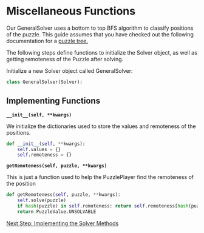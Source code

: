 # Miscellaneous Functions
Our GeneralSolver uses a bottom to top BFS algorithm to classify positions of the puzzle. This guide assumes that you have checked out the following documentation for a [puzzle tree.](https://nyc.cs.berkeley.edu/wiki/Puzzle_tree)

The following steps define functions to initialize the Solver object, as well as getting remoteness of the Puzzle after solving.

Initialize a new Solver object called GeneralSolver:
```python
class GeneralSolver(Solver):
```

## Implementing Functions

**```__init__(self, **kwargs)```**

We initialize the dictionaries used to store the values and remoteness of the positions.

```python
def __init__(self, **kwargs):
    self.values = {}
    self.remoteness = {}
```

**```getRemoteness(self, puzzle, **kwargs)```**

This is just a function used to help the PuzzlePlayer find the remoteness of the position
```python
def getRemoteness(self, puzzle, **kwargs):
    self.solve(puzzle)
    if hash(puzzle) in self.remoteness: return self.remoteness[hash(puzzle)]
    return PuzzleValue.UNSOLVABLE
```

[Next Step: Implementing the Solver Methods](6_Solver_Methods.md)